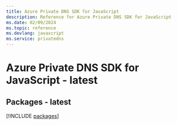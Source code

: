 ```yaml
---
title: Azure Private DNS SDK for JavaScript
description: Reference for Azure Private DNS SDK for JavaScript
ms.date: 02/09/2024
ms.topic: reference
ms.devlang: javascript
ms.service: privatedns
---
```

# Azure Private DNS SDK for JavaScript - latest
## Packages - latest
[!INCLUDE [packages](private-dns-index.md)]